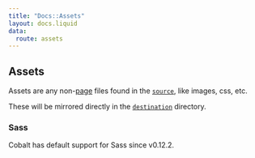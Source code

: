 ```yaml
---
title: "Docs::Assets"
layout: docs.liquid
data:
  route: assets
---
```

## Assets

Assets are any non-[page](/docs/pages.html) files found in the
[`source`](/docs/config.html), like images, css, etc.

These will be mirrored directly in the [`destination`](/docs/config.html) directory.

### Sass

Cobalt has default support for Sass since v0.12.2.

